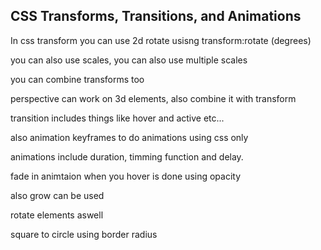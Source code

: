 ## CSS Transforms, Transitions, and Animations

In css transform you can use 2d rotate usisng transform:rotate (degrees)

you can also use scales, you can also use multiple scales

you can combine transforms too

perspective can work on 3d elements, also combine it with transform

transition includes things like hover and active etc...

also animation keyframes to do animations using css only

animations include duration, timming function and delay.

fade in animtaion when you hover is done using opacity

also grow can be used

rotate elements aswell

square to circle using border radius